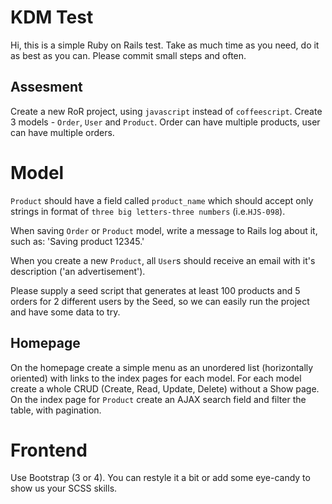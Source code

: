 # KDM Test

Hi, this is a simple Ruby on Rails test. Take as much time as you
need, do it as best as you can. Please commit small steps and often.

## Assesment

Create a new RoR project, using `javascript` instead of
`coffeescript`. Create 3 models - `Order`, `User` and `Product`. Order
can have multiple products, user can have multiple orders.

# Model

`Product` should have a field called `product_name` which should accept
only strings in format of `three big letters-three numbers` (i.e.`HJS-098`).

When saving `Order` or `Product` model, write a message to Rails log
about it, such as: 'Saving product 12345.'

When you create a new `Product`, all `User`s should receive an email
with it's description ('an advertisement').

Please supply a seed script that generates at least 100 products and 5
orders for 2 different users by the Seed, so we can easily run the
project and have some data to try.


## Homepage

On the homepage create a simple menu as an unordered list (horizontally
oriented) with links to the index pages for each model. For each model
create a whole CRUD (Create, Read, Update, Delete) without a Show
page. On the index page for `Product` create an AJAX search field and
filter the table, with pagination.

# Frontend

Use Bootstrap (3 or 4). You can restyle it a bit or add some eye-candy to show us your SCSS skills.

